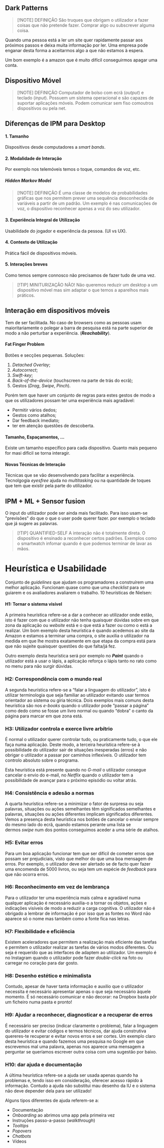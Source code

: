 ## Dark Patterns

> [!NOTE] DEFINIÇÃO
> São truques que obrigam o utilizador a fazer coisas que não pretende fazer. Comprar algo ou subscrever alguma coisa.

Quando uma pessoa está a ler um site quer rapidamente passar aos próximos passos e deixa muita informação por ler. Uma empresa pode enganar desta forma a aceitarmos algo a que não estamos à espera.

Um bom exemplo é a amazon que é muito difícil conseguirmos apagar uma conta.

## Dispositivo Móvel

> [!NOTE] DEFINIÇÃO
> Computador de bolso com ecrã (_output_) e teclado (_input_). Possuem um sistema operacional e são capazes de suportar aplicações móveis. Podem comunicar sem fiso comoutros dispositivos ou pela net.

## Diferenças de IPM para Desktop

#### 1. Tamanho
Dispositivos desde computadores a _smart bands_.

#### 2. Modalidade de Interação
Por exemplo nos telemóveis temos o toque, comandos de voz, etc.

##### Hidden Markov Model
> [!NOTE] DEFINIÇÃO
> É uma classe de modelos de probabilidades gráficas que nos permitem prever uma sequência desconhecida de variáveis a partir de um padrão. Um exemplo é nas comunicações de voz, o dispositivo reconhecer apenas a voz do seu utilizador.

#### 3. Experiência Integral de Utilização
Usabilidade do jogador e experiência da pessoa. (UI vs UX).

#### 4. Contexto de Utilização
Prática fácil de dispositivos móveis.

#### 5. Interações breves
Como temos sempre connosco não precisamos de fazer tudo de uma vez.


> [!TIP] MINITURIZAÇÃO NÃO!
> Não queremos reduzir um desktop a um dispositivo móvel mas sim adaptar o que temos a aparelhos mais práticos.


## Interação em dispositivos móveis

Tem de ser facilitada. No caso de browsers como as pessoas usam maioritariamente o polegar a barra de pesquisa está na parte superior de modo a não perturbar a experiência. (___Reachability___).

#### Fat Finger Problem
Botões e secções pequenas. Soluções:
1.  _Detached Overlay_;
2.  _Autocorrect_;
3.  _Swift-key_;
4.  _Back-of-the-device_ (touchscreen na parte de trás do ecrã);
5.  Gestos (_Drag_, _Swipe_, _Pinch_).

Porém tem que haver um conjunto de regras para estes gestos de modo a que os utilizadores possam ter uma experiência mais agradável:

-   Permitir vários dedos;
-   Gestos como atalhos;
-   Dar feedback imediato;
-   ter em atenção questões de descoberta.

#### Tamanho, Espaçamentos, ...
Existe um tamanho específico para cada dispositivo.
Quanto mais pequeno for masi difícil se torna interagir.

#### Novas Técnicas de Interação
Técnicas que se vão desenvolvendo para facilitar a experiência. Tecnolgogia _eyesfree_ ajuda no _multitasking_ ou na quantidade de toques que tem que existir pela parte do utilizador.


## IPM + ML + Sensor fusion

O input do utilizador pode ser ainda mais facilitado.
Para isso usam-se "previsões" do que o que o user pode querer fazer. por exemplo o teclado que já sugere as palavras.


> [!TIP] QUANTIFIED-SELF
> A interação não é totalmente direta. O dispositivo é ensinado a reconhecer certos padrões. Exemplos como o smartwatch infomar quando é que podemos terminar de lavar as mãos.


# Heurística e Usabilidade

Conjunto de _guidelines_ que ajudam os programadores a construírem uma melhor aplicação.
Funcionam quase como que uma _checklist_ para se guiarem e os avaliadores avaliarem o trabalho.
10 heurísticas de Nielsen:

#### H1: Tornar o sistema visível
A primeira heurística refere-se a dar a conhecer ao utilizador onde estão, isto é fazer com que o utilizador não tenha quaisquer dúvidas sobre em que zona da aplicação ou _website_ está e o que está a fazer ou como o está a realizar. Um bom exemplo desta heurística é quando acedemos ao site da Amazon e estamos a terminar uma compra, o site auxilia o utilizador na medida em que lhe mostra exatamente em que etapa da compra está para que não sujeite quaisquer questões do que falta/já fez.

Outro exemplo desta heurística será por exemplo no _**Paint**_ quando o utilizador está a usar o lápis, a aplicação reforça o lápis tanto no rato como no menu para não surgir dúvidas.

### H2: Correspondência com o mundo real

A segunda heurística refere-se a “falar a linguagem do utilizador”, isto é utilizar terminologia que seja familiar ao utilizador evitando usar termos orientador ao sistema ou gíria técnica. Dois exemplos mais comuns desta heurística são nos _e-books_ quando o utilizador pode “passar a página” como dedo como se fosse um livro normal ou quando “dobra” o canto da página para marcar em que zona está.

### H3: Utilizador controla e exerce livre arbítrio

É normal o utilizador querer controlar tudo, ou praticamente tudo, o que ele faça numa aplicação. Deste modo, a terceira heurística refere-se à possibilidade do utilizador sair de situações inesperadas (erros) e não obrigar o utilizador a passar por caminhos inflexíveis. O utilizador tem controlo absoluto sobre o programa.

Esta heurística está presente quando no _G-mail_ o utilizador consegue cancelar o envio do e-mail, no _Netflix_ quando o utilizador tem a possibilidade de avançar para o próximo episódio ou voltar atrás.

### H4: Consistência e adesão a normas

A quarta heurística refere-se a minimizar o fator de surpresa ou seja palavras, situações ou ações semelhantes têm significados semelhantes e palavras, situações ou ações diferentes implicam significados diferentes. Vemos a presença desta heurística nos botões de cancelar o enviar sempre do mesmo lado do ecrã, quando estamos perante uma lista se dermos _swipe_ num dos pontos conseguimos aceder a uma série de atalhos.

### H5: Evitar erros

Para um boa aplicação funcionar tem que ser difícil de cometer erros que possam ser prejudiciais, visto que melhor do que uma boa mensagem de erros. Por exemplo, o utilizador deve ser alertado se de facto quer fazer uma encomenda de 5000 livros, ou seja tem um espécie de _feedback_ para que não ocorra erros.

### H6: Reconhecimento em vez de lembrança

Para o utilizador ter uma experiência mais calma e agradável numa qualquer aplicação é necessário auxilia-o a tornar os objetos, ações e indicações visíveis de modo a reduzir a carga cognitiva. O utilizador não é obrigado a lembrar de informação é por isso que as fontes no Word não aparece só o nome mas também como a fonte fica nas letras.

### H7: Flexibilidade e eficiência

Existem aceleradores que permitem a realização mais eficiente das tarefas e permitem o utilizador realizar as tarefas de vários modos diferentes. Ou seja é requerido que as interfaces de adaptem ao utilizador. Um exemplo é no Instagram quando o utilizador pode fazer _double-click_ na foto ou carregar no coração para dar gosto.

### H8: Desenho estético e minimalista

Contudo, apesar de haver tanta informação e auxilio que o utilizador necessita é necessário apresentar apenas o que seja necessário àquele momento. É só necessário comunicar e não decorar: na Dropbox basta pôr um ficheiro numa pasta e pronto!

### H9: Ajudar a reconhecer, diagnosticar e a recuperar de erros

É necessário ser preciso (indicar claramente o problema), falar a linguagem do utilizador e evitar códigos e termos técnicos, dar ajuda construtiva quereres-te recuperar e evitar novos erros e ser cortes. Um exemplo claro desta heurística e quando fazemos uma pesquisa no Google em que escrevemos mal uma palavra, apenas nos aparece uma mensagem a perguntar se queríamos escrever outra coisa com uma sugestão por baixo.

### H10: dar ajuda e documentação

A última heurística refere-se a ajuda ser usada apenas quando ha problemas e, tendo isso em consideração, oferecer acesso rápido à informação. Contudo a ajuda não substitui mau desenho da IU e o sistema não deve depender dela para ser utilizado!

Alguns tipos diferentes de ajuda referem-se a:

-   Documentação
-   _Onboarding_ ao abrimos uma app pela primeira vez
-   Instruções passo-a-passo (_walkthrough_)
-   _Tooltips_
-   _Popovers_
-   _Chatbots_
-   Vídeos



